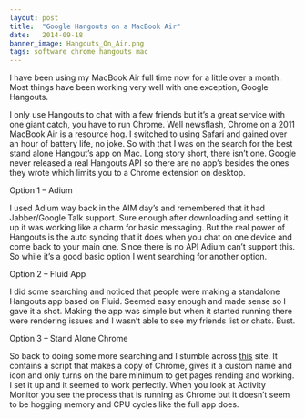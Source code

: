 ```yaml
---
layout: post
title:  "Google Hangouts on a MacBook Air"
date:   2014-09-18
banner_image: Hangouts_On_Air.png
tags: software chrome hangouts mac
---
```

I have been using my MacBook Air full time now for a little over a month. Most things have been working very well with one exception, Google Hangouts.

I only use Hangouts to chat with a few friends but it’s a great service with one giant catch, you have to run Chrome. Well newsflash, Chrome on a 2011 MacBook Air is a resource hog. I switched to using Safari and gained over an hour of battery life, no joke. So with that I was on the search for the best stand alone Hangout’s app on Mac. Long story short, there isn’t one. Google never released a real Hangouts API so there are no app’s besides the ones they wrote which limits you to a Chrome extension on desktop.

<!--more-->

Option 1 – Adium

I used Adium way back in the AIM day’s and remembered that it had Jabber/Google Talk support. Sure enough after downloading and setting it up it was working like a charm for basic messaging. But the real power of Hangouts is the auto syncing that it does when you chat on one device and come back to your main one. Since there is no API Adium can’t support this. So while it’s a good basic option I went searching for another option.

Option 2 – Fluid App

I did some searching and noticed that people were making a standalone Hangouts app based on Fluid. Seemed easy enough and made sense so I gave it a shot. Making the app was simple but when it started running there were rendering issues and I wasn’t able to see my friends list or chats. Bust.

Option 3 – Stand Alone Chrome

So back to doing some more searching and I stumble across [this](https://www.lessannoyingcrm.com/blog/2010/08/149/Create+application+shortcuts+in+Google+Chrome+on+a+Mac) site. It contains a script that makes a copy of Chrome, gives it a custom name and icon and only turns on the bare minimum to get pages rending and working. I set it up and it seemed to work perfectly. When you look at Activity Monitor you see the process that is running as Chrome but it doesn’t seem to be hogging memory and CPU cycles like the full app does.
